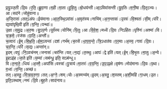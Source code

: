

  
प्र॒यु॒ञ्ज॒ती।दि॒वः।ए॒ति॒।ब्रु॒वा॒णा।म॒ही।मा॒ता।दु॒हि॒तुः।बो॒धय॑न्ती।आ॒ऽविवा॑सन्ती।यु॒व॒तिः।म॒नी॒षा।पि॒तृऽभ्यः।आ।सद॑ने।जोहु॑वाना॥  
अ॒जि॒रासः॑।तत्ऽअ॑पः।ईय॑मानाः।आ॒त॒स्थि॒ऽवांसः॑।अ॒मृत॑स्य।नाभि॑म्।अ॒न॒न्तासः॑।उ॒रवः॑।वि॒श्वतः॑।सी॒म्।परि॑।द्यावा॑पृथि॒वी इति॑।य॒न्ति॒।पन्थाः॑॥  
उ॒क्षा।स॒मु॒द्रः।अ॒रु॒षः।सु॒ऽप॒र्णः।पूर्व॑स्य।योनि॑म्।पि॒तुः।आ।वि॒वे॒श॒।मध्ये॑।दि॒वः।निऽहि॑तः।पृश्निः॑।अश्मा॑।वि।च॒क्र॒मे॒।रज॑सः।पा॒ति॒।अन्तौ॑॥  
च॒त्वारः॑।ई॒म्।बि॒भ्र॒ति॒।क्षे॒म॒ऽयन्तः॑।दश॑।गर्भ॑म्।च॒रसे॑।धा॒प॒य॒न्ते॒।त्रि॒ऽधात॑वः।प॒र॒माः।अ॒स्य॒।गावः॑।दि॒वः।च॒र॒न्ति॒।परि॑।स॒द्यः।अन्ता॑न्॥  
इ॒दम्।वपुः॑।नि॒ऽवच॑नम्।जनासः॑।चर॑न्ति।यत्।न॒द्यः॑।त॒स्थुः।आपः॑।द्वे इति॑।यत्।ई॒म्।बि॒भृ॒तः।मा॒तुः।अ॒न्ये।इ॒हऽइ॑ह।जा॒ते इति॑।य॒म्या॑।सब॑न्धू॒ इति॒ सऽब॑न्धू॥  
वि।त॒न्व॒ते॒।धियः॑।अ॒स्मै॒।अपां॑सि।वस्त्रा॑।पु॒त्राय॑।मा॒तरः॑।व॒य॒न्ति॒।उ॒प॒ऽप्र॒क्षे।वृष॑णः।मोद॑मानाः।दि॒वः।प॒था।व॒ध्वः॑।य॒न्ति॒।अच्छ॑॥  
तत्।अ॒स्तु॒।मि॒त्रा॒व॒रु॒णा॒।तत्।अ॒ग्ने॒।शम्।योः।अ॒स्मभ्य॑म्।इ॒दम्।अ॒स्तु॒।श॒स्तम्।अ॒शी॒महि॑।गा॒धम्।उ॒त।प्र॒ति॒ऽस्थाम्।नमः॑।दि॒वे।बृ॒ह॒ते।साद॑नाय॥  
